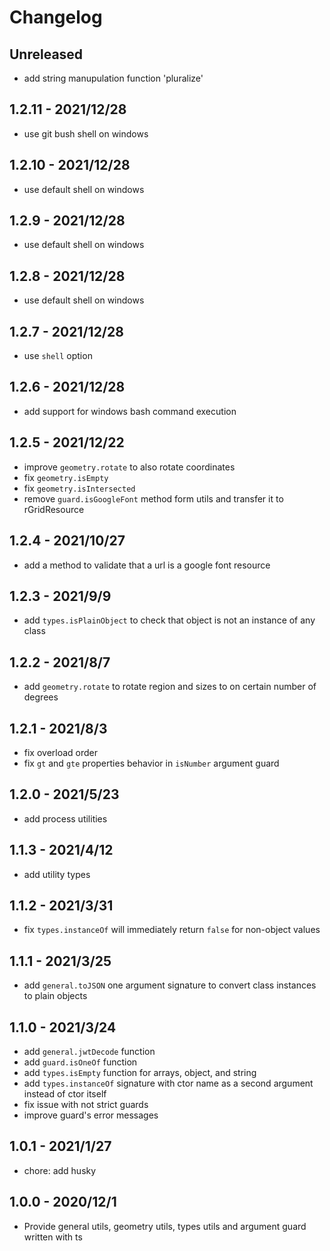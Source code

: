 # Changelog

## Unreleased

- add string manupulation function 'pluralize' 

## 1.2.11 - 2021/12/28

- use git bush shell on windows

## 1.2.10 - 2021/12/28

- use default shell on windows

## 1.2.9 - 2021/12/28

- use default shell on windows

## 1.2.8 - 2021/12/28

- use default shell on windows

## 1.2.7 - 2021/12/28

- use `shell` option

## 1.2.6 - 2021/12/28

- add support for windows bash command execution

## 1.2.5 - 2021/12/22

- improve `geometry.rotate` to also rotate coordinates
- fix `geometry.isEmpty`
- fix `geometry.isIntersected`
- remove `guard.isGoogleFont` method form utils and transfer it to rGridResource

## 1.2.4 - 2021/10/27

- add a method to validate that a url is a google font resource

## 1.2.3 - 2021/9/9

- add `types.isPlainObject` to check that object is not an instance of any class

## 1.2.2 - 2021/8/7

- add `geometry.rotate` to rotate region and sizes to on certain number of degrees

## 1.2.1 - 2021/8/3

- fix overload order
- fix `gt` and `gte` properties behavior in `isNumber` argument guard

## 1.2.0 - 2021/5/23

- add process utilities

## 1.1.3 - 2021/4/12

- add utility types

## 1.1.2 - 2021/3/31

- fix `types.instanceOf` will immediately return `false` for non-object values

## 1.1.1 - 2021/3/25

- add `general.toJSON` one argument signature to convert class instances to plain objects

## 1.1.0 - 2021/3/24

- add `general.jwtDecode` function
- add `guard.isOneOf` function
- add `types.isEmpty` function for arrays, object, and string
- add `types.instanceOf` signature with ctor name as a second argument instead of ctor itself
- fix issue with not strict guards
- improve guard's error messages

## 1.0.1 - 2021/1/27

- chore: add husky

## 1.0.0 - 2020/12/1

- Provide general utils, geometry utils, types utils and argument guard written with ts